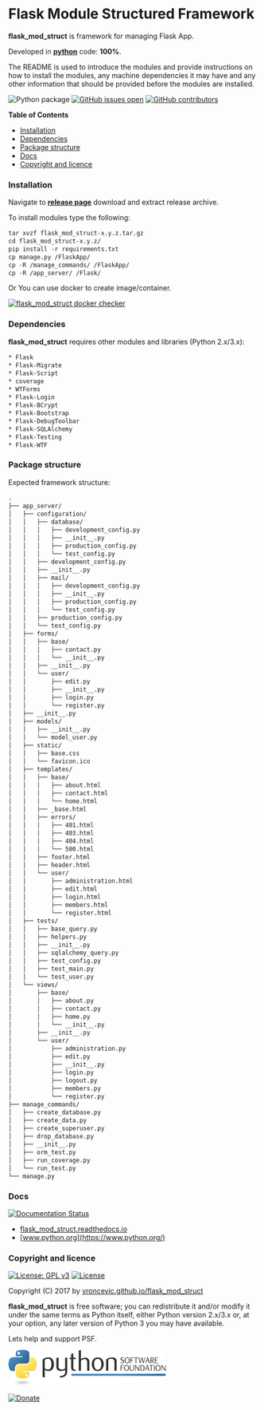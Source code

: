 # Flask Module Structured Framework

**flask_mod_struct** is framework for managing Flask App.

Developed in **[python](https://www.python.org/)** code: **100%**.

The README is used to introduce the modules and provide instructions on
how to install the modules, any machine dependencies it may have and any
other information that should be provided before the modules are installed.

![Python package](https://github.com/vroncevic/flask_mod_struct/workflows/Python%20package%20flask_mod_struct/badge.svg?branch=master) [![GitHub issues open](https://img.shields.io/github/issues/vroncevic/flask_mod_struct.svg)](https://github.com/vroncevic/flask_mod_struct/issues) [![GitHub contributors](https://img.shields.io/github/contributors/vroncevic/flask_mod_struct.svg)](https://github.com/vroncevic/flask_mod_struct/graphs/contributors)

<!-- START doctoc generated TOC please keep comment here to allow auto update -->
<!-- DON'T EDIT THIS SECTION, INSTEAD RE-RUN doctoc TO UPDATE -->
**Table of Contents**

- [Installation](#installation)
- [Dependencies](#dependencies)
- [Package structure](#package-structure)
- [Docs](#docs)
- [Copyright and licence](#copyright-and-licence)

<!-- END doctoc generated TOC please keep comment here to allow auto update -->

### Installation

Navigate to **[release page](https://github.com/vroncevic/flask_mod_struct/releases)** download and extract release archive.

To install modules type the following:

```
tar xvzf flask_mod_struct-x.y.z.tar.gz
cd flask_mod_struct-x.y.z/
pip install -r requirements.txt
cp manage.py /FlaskApp/
cp -R /manage_commands/ /FlaskApp/
cp -R /app_server/ /Flask/
```

Or You can use docker to create image/container.

[![flask_mod_struct docker checker](https://github.com/vroncevic/flask_mod_struct/workflows/flask_mod_struct%20docker%20checker/badge.svg)](https://github.com/vroncevic/flask_mod_struct/actions?query=workflow%3A%22flask_mod_struct+docker+checker%22)

### Dependencies

**flask_mod_struct** requires other modules and libraries (Python 2.x/3.x):

```
* Flask
* Flask-Migrate
* Flask-Script
* coverage
* WTForms
* Flask-Login
* Flask-BCrypt
* Flask-Bootstrap
* Flask-DebugToolbar
* Flask-SQLAlchemy
* Flask-Testing
* Flask-WTF
```

### Package structure

Expected framework structure:

```
.
├── app_server/
│   ├── configuration/
│   │   ├── database/
│   │   │   ├── development_config.py
│   │   │   ├── __init__.py
│   │   │   ├── production_config.py
│   │   │   └── test_config.py
│   │   ├── development_config.py
│   │   ├── __init__.py
│   │   ├── mail/
│   │   │   ├── development_config.py
│   │   │   ├── __init__.py
│   │   │   ├── production_config.py
│   │   │   └── test_config.py
│   │   ├── production_config.py
│   │   └── test_config.py
│   ├── forms/
│   │   ├── base/
│   │   │   ├── contact.py
│   │   │   └── __init__.py
│   │   ├── __init__.py
│   │   └── user/
│   │       ├── edit.py
│   │       ├── __init__.py
│   │       ├── login.py
│   │       └── register.py
│   ├── __init__.py
│   ├── models/
│   │   ├── __init__.py
│   │   └── model_user.py
│   ├── static/
│   │   ├── base.css
│   │   └── favicon.ico
│   ├── templates/
│   │   ├── base/
│   │   │   ├── about.html
│   │   │   ├── contact.html
│   │   │   └── home.html
│   │   ├── _base.html
│   │   ├── errors/
│   │   │   ├── 401.html
│   │   │   ├── 403.html
│   │   │   ├── 404.html
│   │   │   └── 500.html
│   │   ├── footer.html
│   │   ├── header.html
│   │   └── user/
│   │       ├── administration.html
│   │       ├── edit.html
│   │       ├── login.html
│   │       ├── members.html
│   │       └── register.html
│   ├── tests/
│   │   ├── base_query.py
│   │   ├── helpers.py
│   │   ├── __init__.py
│   │   ├── sqlalchemy_query.py
│   │   ├── test_config.py
│   │   ├── test_main.py
│   │   └── test_user.py
│   └── views/
│       ├── base/
│       │   ├── about.py
│       │   ├── contact.py
│       │   ├── home.py
│       │   └── __init__.py
│       ├── __init__.py
│       └── user/
│           ├── administration.py
│           ├── edit.py
│           ├── __init__.py
│           ├── login.py
│           ├── logout.py
│           ├── members.py
│           └── register.py
├── manage_commands/
│   ├── create_database.py
│   ├── create_data.py
│   ├── create_superuser.py
│   ├── drop_database.py
│   ├── __init__.py
│   ├── orm_test.py
│   ├── run_coverage.py
│   └── run_test.py
└── manage.py

```

### Docs

[![Documentation Status](https://readthedocs.org/projects/flask_mod_struct/badge/?version=latest)](https://flask_mod_struct.readthedocs.io/projects/flask_mod_struct/en/latest/?badge=latest)

* [flask_mod_struct.readthedocs.io](https://flask_mod_struct.readthedocs.io/en/latest/)
* [www.python.org](https://www.python.org/)

### Copyright and licence

[![License: GPL v3](https://img.shields.io/badge/License-GPLv3-blue.svg)](https://www.gnu.org/licenses/gpl-3.0) [![License](https://img.shields.io/badge/License-Apache%202.0-blue.svg)](https://opensource.org/licenses/Apache-2.0)

Copyright (C) 2017 by [vroncevic.github.io/flask_mod_struct](https://vroncevic.github.io/flask_mod_struct/)

**flask_mod_struct** is free software; you can redistribute it and/or modify
it under the same terms as Python itself, either Python version 2.x/3.x or,
at your option, any later version of Python 3 you may have available.

Lets help and support PSF.

[![Python Software Foundation](https://raw.githubusercontent.com/vroncevic/flask_mod_struct/dev/docs/psf-logo-alpha.png)](https://www.python.org/psf/)

[![Donate](https://www.paypalobjects.com/en_US/i/btn/btn_donateCC_LG.gif)](https://psfmember.org/index.php?q=civicrm/contribute/transact&reset=1&id=2)
